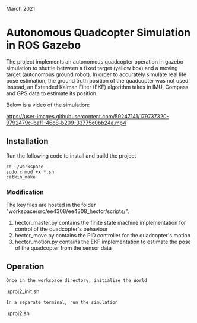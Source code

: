 March 2021
# Autonomous Quadcopter Simulation in ROS Gazebo

The project implements an autonomous quadcopter operation in gazebo simulation to shuttle between a fixed target (yellow box) and a moving target (autonomous ground robot). In order to accurately simulate real life pose estimation, the ground truth position of the quadcopter was not used. Instead, an Extended Kalman Filter (EKF) algorithm takes in IMU, Compass and GPS data to estimate its position.

Below is a video of the simulation:

https://user-images.githubusercontent.com/59247141/179737320-9792479c-baf1-46c8-b209-33775c0bb24a.mp4

## Installation

Run the following code to install and build the project
```
cd ~/workspace
sudo chmod +x *.sh
catkin_make
```
### Modification

The key files are hosted in the folder "workspace/src/ee4308/ee4308_hector/scripts/".
1. hector_master.py contains the finite state machine implementation for control of the quadcopter's behaviour
2. hector_move.py contains the PID controller for the quadcopter's motion
3. hector_motion.py contains the EKF implementation to estimate the pose of the quadcopter from the sensor data

## Operation

```
Once in the workspace directory, initialize the World
```
./proj2_init.sh
```
In a separate terminal, run the simulation
```
./proj2.sh
```